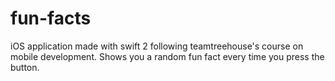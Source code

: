 # fun-facts
iOS application made with swift 2 following teamtreehouse's course on mobile development. Shows you a random fun fact every time you press the button.
